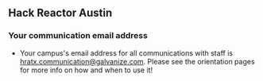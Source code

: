 ## Hack Reactor Austin

### Your communication email address

* Your campus's email address for all communications with staff is hratx.communication@galvanize.com. Please see the orientation pages for more info on how and when to use it!

